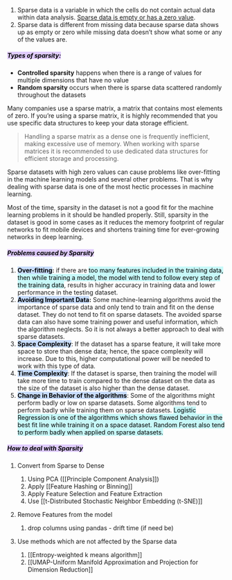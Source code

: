 1. Sparse data is a variable in which the cells do not contain actual data within data analysis. [Sparse data is empty or has a zero value](https://sisudata.com/blog/neural-networks-sparse-data-graph-coloring). 
2. Sparse data is different from missing data because sparse data shows up as empty or zero while missing data doesn’t show what some or any of the values are.

##### **<mark style="background: #D2B3FFA6;">Types of sparsity:</mark>**
-  **Controlled sparsity** happens when there is a range of values for multiple dimensions that have no value
-   **Random sparsity** occurs when there is sparse data scattered randomly throughout the datasets

Many companies use a sparse matrix, a matrix that contains most elements of zero. If you’re using a sparse matrix, it is highly recommended that you use specific data structures to keep your data storage efficient.

> Handling a sparse matrix as a dense one is frequently inefficient, making excessive use of memory. When working with sparse matrices it is recommended to use dedicated data structures for efficient storage and processing. 

Sparse datasets with high zero values can cause problems like over-fitting in the machine learning models and several other problems. That is why dealing with sparse data is one of the most hectic processes in machine learning.

Most of the time, sparsity in the dataset is not a good fit for the machine learning problems in it should be handled properly. Still, sparsity in the dataset is good in some cases as it reduces the memory footprint of regular networks to fit mobile devices and shortens training time for ever-growing networks in deep learning.

##### **<mark style="background: #D2B3FFA6;">Problems caused by Sparsity</mark>**
1. **<mark style="background: #ADCCFFA6;">Over-fitting</mark>:** if there are <mark style="background: #ABF7F7A6;">too many features included in the training data, then while training a model, the model with tend to follow every step of the training data</mark>, results in higher accuracy in training data and lower performance in the testing dataset.
2. **<mark style="background: #ADCCFFA6;">Avoiding Important Data</mark>:** Some machine-learning algorithms avoid the importance of sparse data and only tend to train and fit on the dense dataset. They do not tend to fit on sparse datasets. The avoided sparse data can also have some training power and useful information, which the algorithm neglects. So it is not always a better approach to deal with sparse datasets.
3. **<mark style="background: #ADCCFFA6;">Space Complexity</mark>**: If the dataset has a sparse feature, it will take more space to store than dense data; hence, the space complexity will increase. Due to this, higher computational power will be needed to work with this type of data.
4. **<mark style="background: #ADCCFFA6;">Time Complexity</mark>**: If the dataset is sparse, then training the model will take more time to train compared to the dense dataset on the data as the size of the dataset is also higher than the dense dataset.
5. **<mark style="background: #ADCCFFA6;">Change in Behavior of the algorithms</mark>**: Some of the algorithms might perform badly or low on sparse datasets. Some algorithms tend to perform badly while training them on sparse datasets. <mark style="background: #ABF7F7A6;">Logistic Regression is one of the algorithms which shows flawed behavior in the best fit line while training it on a space dataset. Random Forest also tend to perform badly when applied on sparse datasets.</mark>

##### **<mark style="background: #D2B3FFA6;">How to deal with Sparsity</mark>**
1. Convert from Sparse to Dense
	1. Using PCA ([[Principle Component Analysis]])
	2. Apply [[Feature Hashing or Binning]]
	3. Apply Feature Selection and Feature Extraction
	4. Use [[t-Distributed Stochastic Neighbor Embedding (t-SNE)]]
	
2. Remove Features from the model
	1. drop columns using pandas - drift time (if need be)

3. Use methods which are not affected by the Sparse data
	1. [[Entropy-weighted k means algorithm]]
	2. [[UMAP-Uniform Manifold Approximation and Projection for Dimension Reduction]]
